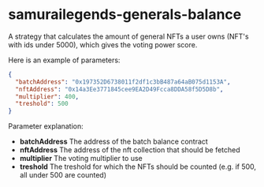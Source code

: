 # samurailegends-generals-balance

A strategy that calculates the amount of general NFTs a user owns (NFT's with ids under 5000), which gives the voting power score.

Here is an example of parameters:

```json
{
  "batchAddress": "0x197352D6738011f2df1c3bB487a64aB075d1153A",
  "nftAddress": "0x14a3Ee3771845cee9EA2D49Fcca8DDA58f5D5D8b",
  "multiplier": 400,
  "treshold": 500
}
```

Parameter explanation:

- **batchAddress** The address of the batch balance contract
- **nftAddress** The address of the nft collection that should be fetched
- **multiplier** The voting multiplier to use
- **treshold** The treshold for which the NFTs should be counted (e.g. if 500, all under 500 are counted)
